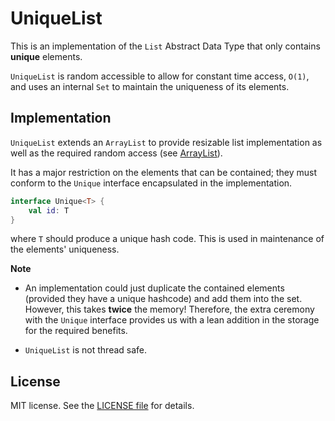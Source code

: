 # UniqueList

This is an implementation of the `List` Abstract Data Type that only contains **unique** elements.

`UniqueList` is random accessible to allow for constant 
time access, `O(1)`, and uses an internal `Set` to maintain the uniqueness
of its elements.

## Implementation
`UniqueList` extends an `ArrayList` to provide resizable list implementation
as well as the required random access (see [ArrayList](https://kotlinlang.org/api/latest/jvm/stdlib/kotlin.collections/-array-list/index.html)).

It has a major restriction on the elements that can be contained; 
they must conform to the `Unique` interface encapsulated in the implementation.

```kotlin
interface Unique<T> {
    val id: T
}
```
where `T` should produce a unique hash code. This is used in maintenance of the elements' uniqueness.

**Note**
* An implementation could just duplicate the contained elements 
(provided they have a unique hashcode) and add them into the set. However,
this takes **twice** the memory! Therefore, the extra ceremony with the `Unique` interface
provides us with a lean addition in the storage for the required benefits.

* `UniqueList` is not thread safe.

## License

MIT license. See the [LICENSE file](LICENSE) for details.